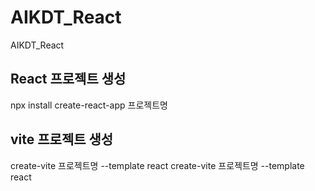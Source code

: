 # AIKDT_React
AIKDT_React


## React 프로젝트 생성
npx install create-react-app 프로젝트명

## vite 프로젝트 생성
create-vite 프로젝트명 --template react
create-vite 프로젝트명 --template react